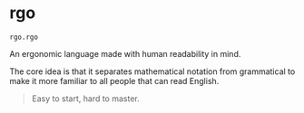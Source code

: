 # rgo
`rgo.rgo`

An ergonomic language made with human readability in mind.

The core idea is that it separates mathematical notation from grammatical to make it more familiar to all people that can read English.

>Easy to start, hard to master.

